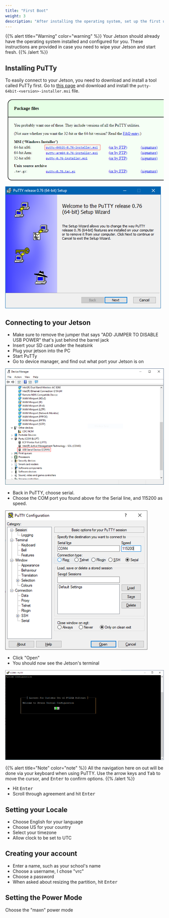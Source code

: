 ```yaml
---
title: "First Boot"
weight: 3
description: "After installing the operating system, set up the first user account"
---
```


{{% alert title="Warning" color="warning" %}}
Your Jetson should already have the operating system installed and configured for you.
These instructions are provided in case you need to wipe your Jetson and start fresh.
{{% /alert %}}

## Installing PuTTy

To easily connect to your Jetson, you need to download and install a tool called PuTTy first.
Go to [this page](https://www.chiark.greenend.org.uk/~sgtatham/putty/latest.html)
and download and install the `putty-64bit-<version>-installer.msi` file.

![Download this inntaller file](2022-05-20-09-53-32.png)

![Run through the setup wizard](2022-05-20-09-54-21.png)

## Connecting to your Jetson

- Make sure to remove the jumper that says "ADD JUMPER TO DISABLE USB POWER"
  that's just behind the barrel jack
- Insert your SD card under the heatsink
- Plug your jetson into the PC
- Start PuTTy
- Go to device manager, and find out what port your Jetson is on

![Look under Ports ( COM & LPT ). My Jetson enumerated as COM4](comport.PNG)

- Back in PuTTY, choose serial.
- Choose the COM port you found above for the Serial line, and 115200 as speed.

![](putty_config.PNG)

- Click "Open"
- You should now see the Jetson's terminal

![](jetson_hello.PNG)

{{% alert title="Note" color="note" %}}
All the navigation here on out will be done via your keyboard when using PuTTY.
Use the arrow keys and <kbd>Tab</kbd> to move the cursor, and <kbd>Enter</kbd> to
confirm options.
{{% /alert %}}

- Hit <kbd>Enter</kbd>
- Scroll through agreement and hit <kbd>Enter</kbd>

## Setting your Locale

- Choose English for your language
- Choose US for your country
- Select your timezone
- Allow clock to be set to UTC

## Creating your account

- Enter a name, such as your school's name
- Choose a username, I chose "vrc"
- Choose a password
- When asked about resizing the partition, hit <kbd>Enter</kbd>

## Setting the Power Mode

Choose the "maxn" power mode
